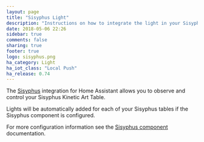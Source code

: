```yaml
---
layout: page
title: "Sisyphus Light"
description: "Instructions on how to integrate the light in your Sisyphus Kinetic Art Table into Home Assistant."
date: 2018-05-06 22:26
sidebar: true
comments: false
sharing: true
footer: true
logo: sisyphus.png
ha_category: Light
ha_iot_class: "Local Push"
ha_release: 0.74
---
```


The [Sisyphus](https://sisyphus-industries.com/) integration for Home Assistant allows you to observe and control your Sisyphus Kinetic Art Table.

Lights will be automatically added for each of your Sisyphus tables if the Sisyphus component is configured.

For more configuration information see the [Sisyphus component](/components/sisyphus/) documentation.
